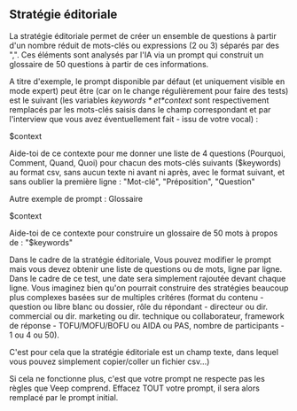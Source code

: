 ## Stratégie éditoriale

La stratégie éditoriale permet de créer un ensemble de questions à partir d'un nombre réduit de mots-clés ou expressions (2 ou 3) séparés par des ",". Ces éléments sont analysés par l'IA via un prompt qui construit un glossaire de 50 questions à partir de ces informations.

A titre d'exemple, le prompt disponible par défaut (et uniquement visible en mode expert) peut être (car on le change régulièrement pour faire des tests) est le suivant (les variables *$keywords* et *$context* sont respectivement remplacés par les mots-clés saisis dans le champ correspondant et par l'interview que vous avez éventuellement fait - issu de votre vocal) :

<div class="pre">
$context

Aide-toi de ce contexte pour me donner une liste de 4 questions (Pourquoi, Comment, Quand, Quoi) pour chacun des mots-clés suivants ($keywords) au format csv, sans aucun texte ni avant ni après, avec le format suivant, et sans oublier la première ligne :
"Mot-clé", "Préposition", "Question"
</div>

Autre exemple de prompt : Glossaire 

<div class="pre">
$context

Aide-toi de ce contexte pour construire un glossaire de 50 mots à propos de : "$keywords"
</div>

Dans le cadre de la stratégie éditoriale, Vous pouvez modifier le prompt mais vous devez obtenir une liste de questions ou de mots, ligne par ligne. Dans le cadre de ce test, une date sera simplement rajoutée devant chaque ligne. Vous imaginez bien qu'on pourrait construire des stratégies beaucoup plus complexes basées sur de multiples critéres (format du contenu - question ou libre blanc ou dossier, rôle du répondant - directeur ou dir. commercial ou dir. marketing ou dir. technique ou collaborateur, framework de réponse - TOFU/MOFU/BOFU ou AIDA ou PAS, nombre de participants - 1 ou 4 ou 50).

C'est pour cela que la stratégie éditoriale est un champ texte, dans lequel vous pouvez simplement copier/coller un fichier csv...)

Si cela ne fonctionne plus, c'est que votre prompt ne respecte pas les règles que Veep comprend. Effacez TOUT votre prompt, il sera alors remplacé par le prompt initial.
